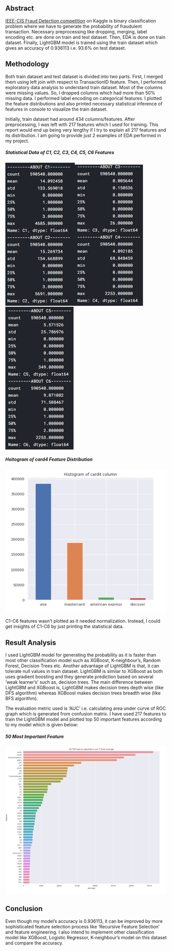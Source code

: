## Abstract

[IEEE-CIS Fraud Detection competition](https://www.kaggle.com/c/ieee-fraud-detection) on Kaggle is binary classification problem where we have to generate the probability of fraudulent transaction. Necessary preprocessing like dropping, merging, label encoding etc. are done on train and test dataset. Then, EDA is done on train dataset. Finally, LightGBM model is trained using the train dataset which gives an accuracy of 0.936113 i.e. 93.6% on test dataset.


## Methodology

Both train dataset and test dataset is divided into two parts. First, I merged them using left join with respect to TransactionID feature. Then, I performed exploratory data analysis to understand train dataset. Most of the columns were missing values. So, I dropped columns which had more than 50% missing data. I performed label encoding on categorical features. I plotted the feature distributions and also printed necessary statistical inference of features in console to visualize the train dataset.


Initially, train dataset had around 434 columns/features. After preprocessing, I was left with 217 features which I used for training. This report would end up being very lengthy if I try to explain all 217 features and its distribution. I am going to provide just 2 examples of EDA performed in my project. 

##### Statistical Data of C1, C2, C3, C4, C5, C6 Features

<img src="c1c2.PNG"><img src="c3c4.PNG"><img src="c5c6.PNG">

##### Hsitogram of card4 Feature Distribution

<img src="card.PNG">


C1-C6 features wasn’t plotted as it needed normalization. Instead, I could get insights of C1-C6 by just printing the statistical data. 


## Result Analysis

I used LightGBM model for generating the probability as it is faster than most other classification model such as XGBoost, K-neighbour’s, Random Forest, Decision Trees etc. Another advantage of LightGBM is that, it can tolerate null values in train dataset. LightGBM is similar to XGBoost as both uses gradient boosting and they generate prediction based on several ‘weak learner’s’ such as, decision trees. The main difference between LightGBM and XGBoost is, LightGBM makes decision trees depth wise (like DFS algorithm) whereas XGBoost makes decision trees breadth wise (like BFS algorithm).

The evaluation metric used is ‘AUC’ i.e. calculating area under curve of ROC graph which is generated from confusion matrix. I have used 217 features to train the LightGBM model and plotted top 50 important features according to my model which is given below:


##### 50 Most Important Feature

<img src="50_best_feature.PNG">


## Conclusion

Even though my model’s accuracy is 0.936113, it can be improved by more sophisticated
feature selection process like ‘Recursive Feature Selection’ and feature engineering. I also intend to implement other classification model like XGBoost, Logistic Regressor, K-neighbour’s model on this dataset and compare the accuracy.

